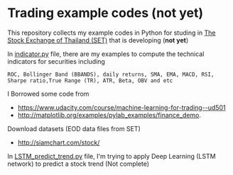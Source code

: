 # Trading example codes (not yet)

This repository collects my example codes in Python for studing in [The Stock Exchange of Thailand (SET)](http://www.set.or.th/set/mainpage.do) that is developing (__not yet__)

In [indicator.py](indicator.py) file, there are my examples to compute the technical indicators for securities including

`ROC, Bollinger Band (BBANDS), daily returns, SMA, EMA, MACD, RSI, Sharpe ratio,True Range (TR), ATR, Beta, OBV and etc`

I Borrowed some code from

* https://www.udacity.com/course/machine-learning-for-trading--ud501
* http://matplotlib.org/examples/pylab_examples/finance_demo.

Download datasets (EOD data files from SET)

* http://siamchart.com/stock/

In [LSTM_predict_trend.py](LSTM_predict_trend.py) file, I'm trying to apply Deep Learning (LSTM network) to predict a stock trend (Not complete)
